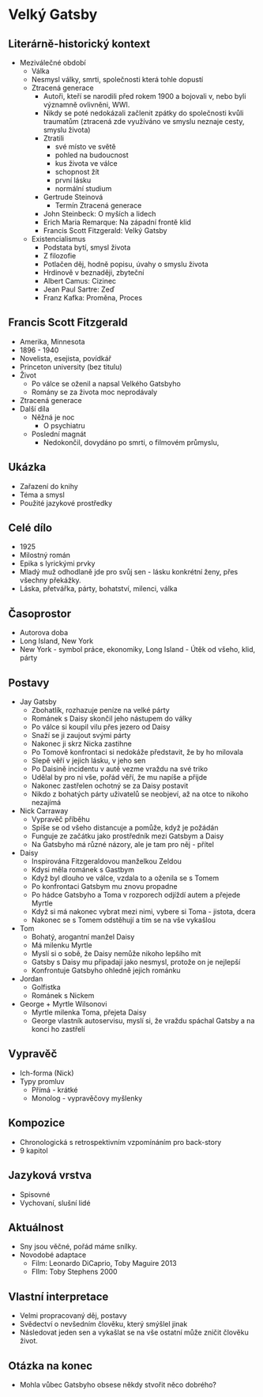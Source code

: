 # Velký Gatsby

## Literárně-historický kontext
- Meziválečné období
    - Válka
    - Nesmysl války, smrti, společnosti která tohle dopustí
    - Ztracená generace
        - Autoři, kteří se narodili před rokem 1900 a bojovali v, nebo byli významně ovlivněni, WWI.
        - Nikdy se poté nedokázali začlenit zpátky do společnosti kvůli traumatům (ztracená zde využíváno ve smyslu neznaje cesty, smyslu života)
        - Ztratili 
            - své místo ve světě
            - pohled na budoucnost
            - kus života ve válce
            - schopnost žít
            - první lásku
            - normální studium
        - Gertrude Steinová
            - Termín Ztracená generace
        - John Steinbeck: O myších a lidech
        - Erich Maria Remarque: Na západní frontě klid
        - Francis Scott Fitzgerald: Velký Gatsby
    - Existencialismus
        - Podstata bytí, smysl života
        - Z filozofie
        - Potlačen děj, hodně popisu, úvahy o smyslu života
        - Hrdinově v beznaději, zbyteční
        - Albert Camus: Cizinec
        - Jean Paul Sartre: Zeď
        - Franz Kafka: Proměna, Proces

## Francis Scott Fitzgerald
- Amerika, Minnesota
- 1896 - 1940
- Novelista, esejista, povídkář
- Princeton university (bez titulu)
- Život
    - Po válce se oženil a napsal Velkého Gatsbyho
    - Romány se za života moc neprodávaly
- Ztracená generace
- Další díla
    - Něžná je noc
        - O psychiatru
    - Poslední magnát
        - Nedokončil, dovydáno po smrti, o filmovém průmyslu, 

## Ukázka
- Zařazení do knihy
- Téma a smysl
- Použité jazykové prostředky

## Celé dílo
- 1925
- Milostný román
- Epika s lyrickými prvky
- Mladý muž odhodlaně jde pro svůj sen - lásku konkrétní ženy, přes všechny překážky.
- Láska, přetvářka, párty, bohatství, milenci, válka

## Časoprostor
- Autorova doba
- Long Island, New York
- New York - symbol práce, ekonomiky, Long Island - Útěk od všeho, klid, párty

## Postavy
- Jay Gatsby
    - Zbohatlík, rozhazuje peníze na velké párty
    - Románek s Daisy skončil jeho nástupem do války
    - Po válce si koupil vilu přes jezero od Daisy
    - Snaží se ji zaujout svými párty
    - Nakonec ji skrz Nicka zastihne
    - Po Tomově konfrontaci si nedokáže představit, že by ho milovala
    - Slepě věří v jejich lásku, v jeho sen
    - Po Daisině incidentu v autě vezme vraždu na své triko
    - Udělal by pro ni vše, pořád věří, že mu napíše a přijde
    - Nakonec zastřelen ochotný se za Daisy postavit
    - Nikdo z bohatých párty uživatelů se neobjeví, až na otce to nikoho nezajímá
- Nick Carraway
    - Vypravěč příběhu
    - Spíše se od všeho distancuje a pomůže, když je požádán
    - Funguje ze začátku jako prostředník mezi Gatsbym a Daisy
    - Na Gatsbyho má různé názory, ale je tam pro něj - přítel
- Daisy
    - Inspirována Fitzgeraldovou manželkou Zeldou
    - Kdysi měla románek s Gastbym
    - Když byl dlouho ve válce, vzdala to a oženila se s Tomem
    - Po konfrontaci Gatsbym mu znovu propadne
    - Po hádce Gatsbyho a Toma v rozporech odjíždí autem a přejede Myrtle
    - Když si má nakonec vybrat mezi nimi, vybere si Toma - jistota, dcera
    - Nakonec se s Tomem odstěhují a tím se na vše vykašlou
- Tom
    - Bohatý, arogantní manžel Daisy
    - Má milenku Myrtle
    - Myslí si o sobě, že Daisy nemůže nikoho lepšího mít
    - Gatsby s Daisy mu připadají jako nesmysl, protože on je nejlepší
    - Konfrontuje Gatsbyho ohledně jejich románku
- Jordan
    - Golfistka
    - Románek s Nickem
- George + Myrtle Wilsonovi
    - Myrtle milenka Toma, přejeta Daisy
    - George vlastník autoservisu, myslí si, že vraždu spáchal Gatsby a na konci ho zastřelí

## Vypravěč
- Ich-forma (Nick)
- Typy promluv
    - Přímá - krátké
    - Monolog - vypravěčovy myšlenky

## Kompozice
- Chronologická s retrospektivním vzpomínáním pro back-story
- 9 kapitol

## Jazyková vrstva
- Spisovné
- Vychovaní, slušní lidé

## Aktuálnost
- Sny jsou věčné, pořád máme snílky.
- Novodobé adaptace
    - Film: Leonardo DiCaprio, Toby Maguire 2013
    - FIlm: Toby Stephens 2000

## Vlastní interpretace
- Velmi propracovaný děj, postavy
- Svědectví o nevšedním člověku, který smýšlel jinak
- Následovat jeden sen a vykašlat se na vše ostatní může zničit člověku život.

## Otázka na konec
- Mohla vůbec Gatsbyho obsese někdy stvořit něco dobrého?
